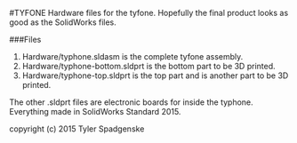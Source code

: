 #TYFONE
Hardware files for the tyfone. Hopefully the final product looks as good as the SolidWorks files. 

###Files
1. Hardware/typhone.sldasm is the complete tyfone assembly.
2. Hardware/typhone-bottom.sldprt is the bottom part to be 3D printed.
3. Hardware/typhone-top.sldprt is the top part and is another part to be 3D printed.

The other .sldprt files are electronic boards for inside the typhone. Everything made in SolidWorks 
Standard 2015. 

copyright (c) 2015 Tyler Spadgenske
